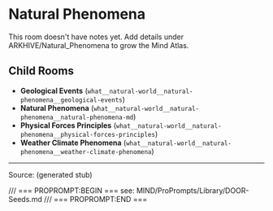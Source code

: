# Natural Phenomena

This room doesn't have notes yet. Add details under ARKHIVE/Natural_Phenomena to grow the Mind Atlas.

## Child Rooms
- **Geological Events** (`what__natural-world__natural-phenomena__geological-events`)
- **Natural Phenomena** (`what__natural-world__natural-phenomena__natural-phenomena-md`)
- **Physical Forces Principles** (`what__natural-world__natural-phenomena__physical-forces-principles`)
- **Weather Climate Phenomena** (`what__natural-world__natural-phenomena__weather-climate-phenomena`)

---
Source: (generated stub)

/// === PROPROMPT:BEGIN ===
see: MIND/ProPrompts/Library/DOOR-Seeds.md
/// === PROPROMPT:END ===
